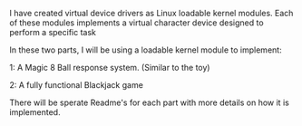 I have created virtual device drivers as Linux loadable kernel modules. Each of these modules implements a virtual character device designed to perform a specific task


In these two parts, I will be using a loadable kernel module to implement:

1: A Magic 8 Ball response system. (Similar to the toy)

2: A fully functional Blackjack game

There will be sperate Readme's for  each part with more details on how it is implemented.

